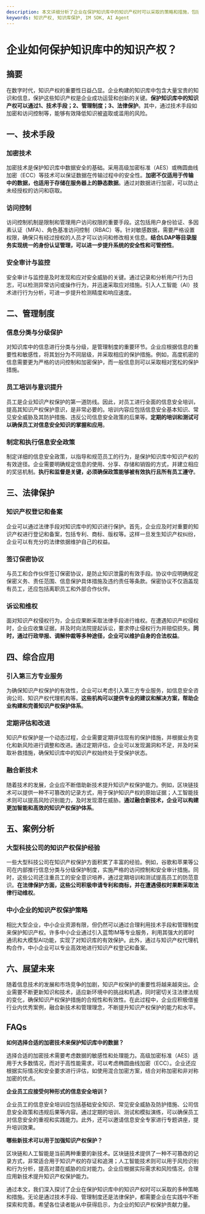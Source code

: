 ```yaml
---
description: 本文详细分析了企业在保护知识库中的知识产权时可以采取的策略和措施，包括技术手段、管理制度和法律保护。
keywords: 知识产权, 知识库保护, IM SDK, AI Agent
---
```

# 企业如何保护知识库中的知识产权？

## 摘要

在数字时代，知识产权的重要性日益凸显。企业构建的知识库中包含大量宝贵的知识和信息，保护这些知识产权是企业成功运营和创新的关键。**保护知识库中的知识产权可以通过1、技术手段；2、管理制度；3、法律保护**。其中，通过技术手段如加密和访问控制等，能够有效降低知识被盗取或滥用的风险。

## 一、技术手段

### 加密技术

加密技术是保护知识库中数据安全的基础。采用高级加密标准（AES）或椭圆曲线加密（ECC）等技术可以保证数据在传输过程中的安全性。**加密不仅适用于传输中的数据，也适用于存储在服务器上的静态数据**。通过对数据进行加密，可以防止未经授权的访问和窃取。

### 访问控制

访问控制机制是限制和管理用户访问权限的重要手段。这包括用户身份验证、多因素认证（MFA）、角色基准访问控制（RBAC）等。针对敏感数据，需要严格设置权限，确保只有经过授权的人员才可以访问和修改相关信息。**结合LDAP等目录服务实现统一的身份认证管理，可以进一步提升系统的安全性和可管控性**。

### 安全审计与监控

安全审计与监控是及时发现和应对安全威胁的关键。通过记录和分析用户行为日志，可以检测异常访问或操作行为，并迅速采取应对措施。引入人工智能（AI）技术进行行为分析，可进一步提升检测精度和响应速度。


## 二、管理制度

### 信息分类与分级保护

对知识库中的信息进行分类与分级，是管理制度的重要环节。企业应根据信息的重要性和敏感性，将其划分为不同层级，并采取相应的保护措施。例如，高度机密的信息需要更为严格的访问控制和加密保护，而一般信息则可以采取相对宽松的保护措施。

### 员工培训与意识提升

员工是企业知识产权保护的第一道防线。因此，对员工进行全面的信息安全培训，提高其知识产权保护意识，是非常必要的。培训内容应包括信息安全基本知识、常见安全威胁及其防护措施、违反公司信息安全政策的后果等。**定期的培训和测试可以确保员工对信息安全知识的掌握和应用**。

### 制定和执行信息安全政策

制定详细的信息安全政策，以指导和规范员工的行为，是保护知识库中知识产权的有效途径。企业需要明确规定信息的使用、分享、存储和销毁的方式，并建立相应的奖惩机制。**执行和监督是关键，必须确保政策能够被有效执行且所有员工遵守**。

## 三、法律保护

### 知识产权登记和备案

企业可以通过法律手段对知识库中的知识进行保护。首先，企业应及时对重要的知识产权进行登记和备案，包括专利、商标、版权等。这样一旦发生知识产权纠纷，企业可以有充分的法律依据维护自己的权益。

### 签订保密协议

与员工和合作伙伴签订保密协议，是防止知识泄露的有效手段。协议中应明确规定保密义务、责任范围、信息保护具体措施及违约责任等条款。保密协议不仅涵盖现有员工，还应包括离职员工和外部合作伙伴。

### 诉讼和维权

面对知识产权侵权行为，企业应果断采取法律手段进行维权。在遭遇知识产权侵权时，企业应收集证据，并及时向法院提起诉讼，要求停止侵权行为并赔偿损失。**同时，通过行政举报、调解仲裁等多种途径，企业可以维护自身的合法权益**。

## 四、综合应用

### 引入第三方专业服务

为确保知识产权保护的有效性，企业可以考虑引入第三方专业服务，如信息安全咨询公司、知识产权代理机构等。**这些机构可以提供专业的建议和解决方案，帮助企业构建和完善知识产权保护体系**。

### 定期评估和改进

知识产权保护是一个动态过程，企业需要定期评估现有的保护措施，并根据业务变化和新风险进行调整和改进。通过定期评估，企业可以发现漏洞和不足，并及时采取补救措施，确保知识库中的知识产权始终处于受保护状态。

### 融合新技术

随着技术的发展，企业应不断借助新技术提升知识产权保护能力。例如，区块链技术可以提供一种不可篡改的记录方式，用于保护知识产权的原始证据；人工智能技术则可以提高风险识别能力，及时发现潜在威胁。**通过融合新技术，企业可以构建更加智能和高效的知识产权保护体系**。

## 五、案例分析

### 大型科技公司的知识产权保护经验

一些大型科技公司在知识产权保护方面积累了丰富的经验。例如，谷歌和苹果等公司在内部推行信息分类与分级保护制度，实施严格的访问控制和安全审计措施。同时，这些公司还注重员工的安全意识培养，通过定期培训和测试提高员工的防范意识。**在法律保护方面，这些公司积极申请专利和商标，并在遭遇侵权时果断采取法律行动维权**。

### 中小企业的知识产权保护策略

相比大型企业，中小企业资源有限，但仍然可以通过合理利用技术手段和管理制度来保护知识产权。许多中小企业通过引入蓝莺IM等专业服务，利用其强大的即时通讯和大模型AI功能，实现了对知识库的有效保护。此外，通过与知识产权代理机构合作，中小企业可以专业高效地进行知识产权登记和备案。

## 六、展望未来

随着信息技术的发展和市场竞争的加剧，知识产权保护的重要性将越来越突出。企业需要不断更新知识和技术，适应新环境中的挑战和机遇，同时密切关注法律法规的变化，确保知识产权保护措施的合规性和有效性。在此过程中，企业应积极借鉴行业内优秀案例，融合新技术和管理理念，不断提升知识产权保护的能力和水平。

## FAQs

**如何选择合适的加密技术来保护知识库中的数据？**

选择合适的加密技术需要考虑数据的敏感性和处理能力。高级加密标准（AES）适用于大多数情况，而对于高性能需求，可以考虑椭圆曲线加密（ECC）。企业还应根据实际情况和安全要求进行评估，如使用混合加密方案，结合对称加密和非对称加密的优点。

**企业员工应接受何种形式的信息安全培训？**

企业员工的信息安全培训应包括基础安全知识、常见安全威胁及防护措施、公司信息安全政策和违规后果等内容。通过定期的培训、测试和模拟演练，可以确保员工对信息安全的重视和实践能力。此外，还可以邀请信息安全专家进行专题讲座，提升培训效果。

**哪些新技术可以用于加强知识产权保护？**

区块链和人工智能是当前两种重要的新技术。区块链技术提供了一种不可篡改的记录方式，非常适合用于知识产权的存证和追溯；人工智能技术则可以用于风险识别和行为分析，提高对潜在威胁的应对能力。企业应根据实际需求和风险情况，合理应用新技术提升知识产权保护能力。

通过本文，我们深入探讨了企业在保护知识库中的知识产权时可以采取的多种策略和措施。无论是通过技术手段、管理制度还是法律保护，都需要企业在实践中不断探索和完善。希望各位读者能从中获得启示，为企业的知识产权保护贡献力量。